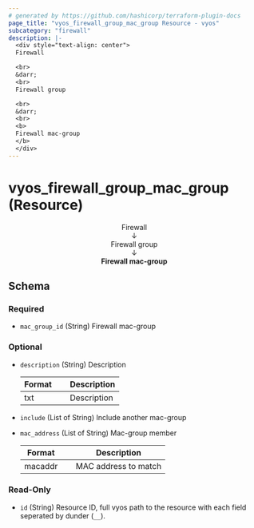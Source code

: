 ```yaml
---
# generated by https://github.com/hashicorp/terraform-plugin-docs
page_title: "vyos_firewall_group_mac_group Resource - vyos"
subcategory: "firewall"
description: |-
  <div style="text-align: center">
  Firewall

  <br>
  &darr;
  <br>
  Firewall group

  <br>
  &darr;
  <br>
  <b>
  Firewall mac-group
  </b>
  </div>
---
```


# vyos_firewall_group_mac_group (Resource)

<div style="text-align: center">
Firewall

<br>
&darr;
<br>
Firewall group

<br>
&darr;
<br>
<b>
Firewall mac-group
</b>
</div>



<!-- schema generated by tfplugindocs -->
## Schema

### Required

- `mac_group_id` (String) Firewall mac-group

### Optional

- `description` (String) Description

    |  Format &emsp; | Description  |
    |----------|---------------|
    |  txt  &emsp; |  Description  |
- `include` (List of String) Include another mac-group
- `mac_address` (List of String) Mac-group member

    |  Format &emsp; | Description  |
    |----------|---------------|
    |  macaddr  &emsp; |  MAC address to match  |

### Read-Only

- `id` (String) Resource ID, full vyos path to the resource with each field seperated by dunder (`__`).
